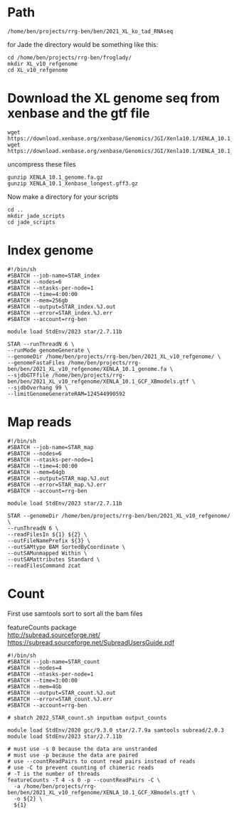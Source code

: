 # Path
```
/home/ben/projects/rrg-ben/ben/2021_XL_ko_tad_RNAseq
```
for Jade the directory would be something like this:


```
cd /home/ben/projects/rrg-ben/froglady/
mkdir XL_v10_refgenome
cd XL_v10_refgenome
```

# Download the XL genome seq from xenbase and the gtf file
```
wget https://download.xenbase.org/xenbase/Genomics/JGI/Xenla10.1/XENLA_10.1_genome.fa.gz
wget https://download.xenbase.org/xenbase/Genomics/JGI/Xenla10.1/XENLA_10.1_Xenbase_longest.gff3.gz
```
uncompress these files
```
gunzip XENLA_10.1_genome.fa.gz
gunzip XENLA_10.1_Xenbase_longest.gff3.gz
```

Now make a directory for your scripts
```
cd ..
mkdir jade_scripts
cd jade_scripts
```

# Index genome

```
#!/bin/sh
#SBATCH --job-name=STAR_index
#SBATCH --nodes=6
#SBATCH --ntasks-per-node=1
#SBATCH --time=4:00:00
#SBATCH --mem=256gb
#SBATCH --output=STAR_index.%J.out
#SBATCH --error=STAR_index.%J.err
#SBATCH --account=rrg-ben

module load StdEnv/2023 star/2.7.11b

STAR --runThreadN 6 \
--runMode genomeGenerate \
--genomeDir /home/ben/projects/rrg-ben/ben/2021_XL_v10_refgenome/ \
--genomeFastaFiles /home/ben/projects/rrg-ben/ben/2021_XL_v10_refgenome/XENLA_10.1_genome.fa \
--sjdbGTFfile /home/ben/projects/rrg-ben/ben/2021_XL_v10_refgenome/XENLA_10.1_GCF_XBmodels.gtf \
--sjdbOverhang 99 \
--limitGenomeGenerateRAM=124544990592
```

# Map reads
```
#!/bin/sh
#SBATCH --job-name=STAR_map
#SBATCH --nodes=6
#SBATCH --ntasks-per-node=1
#SBATCH --time=4:00:00
#SBATCH --mem=64gb
#SBATCH --output=STAR_map.%J.out
#SBATCH --error=STAR_map.%J.err
#SBATCH --account=rrg-ben

module load StdEnv/2023 star/2.7.11b

STAR --genomeDir /home/ben/projects/rrg-ben/ben/2021_XL_v10_refgenome/ \
--runThreadN 6 \
--readFilesIn ${1} ${2} \
--outFileNamePrefix ${3} \
--outSAMtype BAM SortedByCoordinate \
--outSAMunmapped Within \
--outSAMattributes Standard \
--readFilesCommand zcat
```

# Count
First use samtools sort to sort all the bam files

featureCounts package  
http://subread.sourceforge.net/  
https://subread.sourceforge.net/SubreadUsersGuide.pdf

```
#!/bin/sh
#SBATCH --job-name=STAR_count
#SBATCH --nodes=4
#SBATCH --ntasks-per-node=1
#SBATCH --time=3:00:00
#SBATCH --mem=4Gb
#SBATCH --output=STAR_count.%J.out
#SBATCH --error=STAR_count.%J.err
#SBATCH --account=rrg-ben

# sbatch 2022_STAR_count.sh inputbam output_counts

module load StdEnv/2020 gcc/9.3.0 star/2.7.9a samtools subread/2.0.3
module load StdEnv/2023 star/2.7.11b

# must use -s 0 because the data are unstranded
# must use -p because the data are paired
# use --countReadPairs to count read pairs instead of reads
# use -C to prevent counting of chimeric reads
# -T is the number of threads
featureCounts -T 4 -s 0 -p --countReadPairs -C \
  -a /home/ben/projects/rrg-ben/ben/2021_XL_v10_refgenome/XENLA_10.1_GCF_XBmodels.gtf \
  -o ${2} \
  ${1}

```


